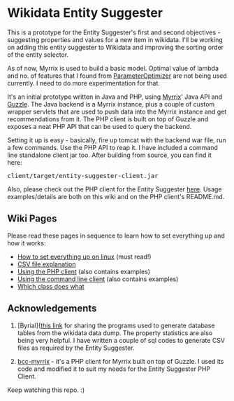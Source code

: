 Wikidata Entity Suggester
=========================

This is a prototype for the Entity Suggester's first and second objectives - suggesting properties and values for a new item in wikidata. I'll be working on adding this entity suggester to Wikidata and improving the sorting order of the entity selector.

As of now, Myrrix is used to build a basic model. Optimal value of lambda and no. of features that I found from [ParameterOptimizer](http://myrrix.com/tuning-quality/) are not being used currently. I need to do more experimentation for that.

It's an initial prototype written in Java and PHP, using [Myrrix](http://myrrix.com)' Java API and [Guzzle](http://guzzlephp.org). The Java backend is a Myrrix instance, plus a couple of custom wrapper servlets that are used to push data into the Myrrix instance and get recommendations from it. The PHP client is built on top of Guzzle and exposes a neat PHP API that can be used to query the backend.

Setting it up is easy - basically, fire up tomcat with the backend war file, run a few commands. Use the PHP API to reap it. I have included a command line standalone client jar too. After building from source, you can find it here:
<pre>
client/target/entity-suggester-client.jar
</pre>

Also, please check out the PHP client for the Entity Suggester [here](https://github.com/nilesh-c/wes-php-client). Usage examples/details are both on this wiki and on the PHP client's README.md.


## Wiki Pages

Please read these pages in sequence to learn how to set everything up and how it works:
* [How to set everything up on linux](https://github.com/nilesh-c/wikidata-entity-suggester/wiki/How-to-set-everything-up-on-linux) (must read!)
* [CSV file explanation](https://github.com/nilesh-c/wikidata-entity-suggester/wiki/CSV-file-explanation)
* [Using the PHP client](https://github.com/nilesh-c/wikidata-entity-suggester/wiki/Using-the-PHP-client) (also contains examples)
* [Using the command line client](https://github.com/nilesh-c/wikidata-entity-suggester/wiki/Using-the-command-line-client) (also contains examples)
* [Which class does what]()


## Acknowledgements

1. [Byrial]([this link](http://www.wikidata.org/wiki/User:Byrial) for sharing the programs used to generate database tables from the wikidata data dump. The property statistics are also being very helpful. I have written a couple of sql codes to generate CSV files as required by the Entity Suggester.

2. [bcc-myrrix](https://github.com/michelsalib/bcc-myrrix) - it's a PHP client for Myrrix built on top of Guzzle. I used its code and modified it to suit my needs for the Entity Suggester PHP Client.


Keep watching this repo. :)
